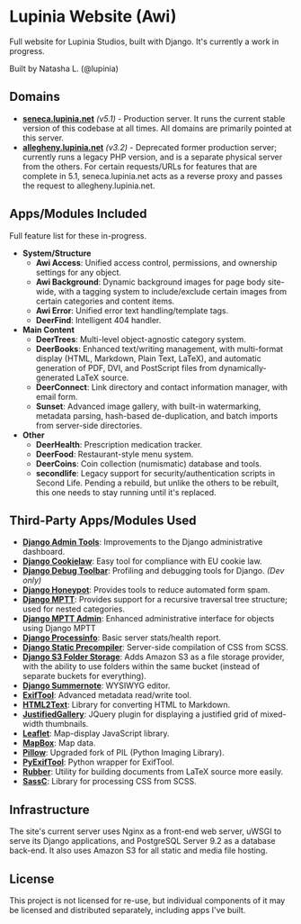 # Lupinia Website (Awi)

Full website for Lupinia Studios, built with Django.  It's currently a work in progress.

Built by Natasha L. (@lupinia)

Domains
-------

- **[seneca.lupinia.net](http://www.lupinia.net/)** *(v5.1)* - Production server.  It runs the current stable version of this codebase at all times.  All domains are primarily pointed at this server.
- **[allegheny.lupinia.net](http://seneca.lupinia.net/)** *(v3.2)* - Deprecated former production server; currently runs a legacy PHP version, and is a separate physical server from the others.  For certain requests/URLs for features that are complete in 5.1, seneca.lupinia.net acts as a reverse proxy and passes the request to allegheny.lupinia.net.

Apps/Modules Included
---------------------

Full feature list for these in-progress.

- **System/Structure**
	- **Awi Access**:  Unified access control, permissions, and ownership settings for any object.
	- **Awi Background**:  Dynamic background images for page body site-wide, with a tagging system to include/exclude certain images from certain categories and content items.
	- **Awi Error**:  Unified error text handling/template tags.
	- **DeerFind**:  Intelligent 404 handler.
- **Main Content**
	- **DeerTrees**:  Multi-level object-agnostic category system.
	- **DeerBooks**:  Enhanced text/writing management, with multi-format display (HTML, Markdown, Plain Text, LaTeX), and automatic generation of PDF, DVI, and PostScript files from dynamically-generated LaTeX source.
	- **DeerConnect**:  Link directory and contact information manager, with email form.
	- **Sunset**:  Advanced image gallery, with built-in watermarking, metadata parsing, hash-based de-duplication, and batch imports from server-side directories.
- **Other**
	- **DeerHealth**:  Prescription medication tracker.
	- **DeerFood**:  Restaurant-style menu system.
	- **DeerCoins**:  Coin collection (numismatic) database and tools.
	- **secondlife**:  Legacy support for security/authentication scripts in Second Life.  Pending a rebuild, but unlike the others to be rebuilt, this one needs to stay running until it's replaced.

Third-Party Apps/Modules Used
-----------------------------

- **[Django Admin Tools](https://github.com/django-admin-tools/django-admin-tools)**:  Improvements to the Django administrative dashboard.
- **[Django Cookielaw](https://github.com/TyMaszWeb/django-cookie-law)**:  Easy tool for compliance with EU cookie law.
- **[Django Debug Toolbar](https://github.com/django-debug-toolbar/django-debug-toolbar)**:  Profiling and debugging tools for Django.  *(Dev only)*
- **[Django Honeypot](https://github.com/jamesturk/django-honeypot/)**:  Provides tools to reduce automated form spam.
- **[Django MPTT](https://github.com/django-mptt/django-mptt/)**:  Provides support for a recursive traversal tree structure; used for nested categories.
- **[Django MPTT Admin](https://github.com/mbraak/django-mptt-admin)**:  Enhanced administrative interface for objects using Django MPTT
- **[Django Processinfo](https://github.com/jedie/django-processinfo)**:  Basic server stats/health report.
- **[Django Static Precompiler](https://github.com/andreyfedoseev/django-static-precompiler)**:  Server-side compilation of CSS from SCSS.
- **[Django S3 Folder Storage](https://github.com/jamstooks/django-s3-folder-storage)**:  Adds Amazon S3 as a file storage provider, with the ability to use folders within the same bucket (instead of separate buckets for everything).
- **[Django Summernote](https://github.com/summernote/django-summernote)**:  WYSIWYG editor.
- **[ExifTool](http://www.sno.phy.queensu.ca/~phil/exiftool/)**:  Advanced metadata read/write tool.
- **[HTML2Text](https://github.com/Alir3z4/html2text)**:  Library for converting HTML to Markdown.
- **[JustifiedGallery](http://miromannino.github.io/Justified-Gallery/)**:  JQuery plugin for displaying a justified grid of mixed-width thumbnails.
- **[Leaflet](http://leafletjs.com/)**:  Map-display JavaScript library.
- **[MapBox](https://www.mapbox.com/)**:  Map data.
- **[Pillow](https://python-pillow.org/)**:  Upgraded fork of PIL (Python Imaging Library).
- **[PyExifTool](https://github.com/smarnach/pyexiftool)**:  Python wrapper for ExifTool.
- **[Rubber](https://launchpad.net/rubber/)**:  Utility for building documents from LaTeX source more easily.
- **[SassC](https://github.com/sass/sassc)**:  Library for processing CSS from SCSS.

Infrastructure
--------------

The site's current server uses Nginx as a front-end web server, uWSGI to serve its Django applications, and PostgreSQL Server 9.2 as a database back-end.  It also uses Amazon S3 for all static and media file hosting.

License
-------

This project is not licensed for re-use, but individual components of it may be licensed and distributed separately, including apps I've built.
